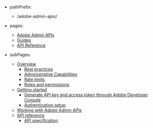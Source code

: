 - pathPrefix:
  - /adobe-admin-apis/

- pages:

  - [Adobe Admin APIs](./index.md)
  - [Guides](./guides/index.md)
  - [API Reference](./api/index.md)

- subPages:
  - [Overview](./guides/index.md)
    - [Best practices](./guides/overview/bestpractices.md)
    - [Administrative Capabilities](./guides/overview/capabilities.md)
    - [Rate limits](./guides/overview/limits.md)
    - [Roles and permissions](./guides/overview/permissions.md)
  - [Getting started](./guides/getting-started/index.md)
    - [Generate API key and access token through Adobe Developer Console](./guides/getting-started/console.md)
    - [Authentication setup](./guides/getting-started/authentication.md)
  - [Working with Adobe Admin APIs](./api/index.md)
  - [API reference](./api/index.md)
    - [API specification](./api/specification.md)
